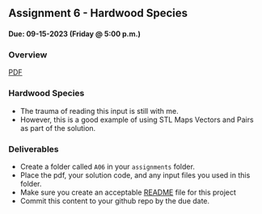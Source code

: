 ## Assignment 6 - Hardwood Species
#### Due: 09-15-2023 (Friday @ 5:00 p.m.)

### Overview

[PDF](p10226.pdf)


### Hardwood Species

- The trauma of reading this input is still with me. 
- However, this is a good example of using STL Maps Vectors and Pairs as part of the solution.

### Deliverables

- Create a folder called `A06` in your `assignments` folder.
- Place the pdf, your solution code, and any input files you used in this folder.
- Make sure you create an acceptable [README](../../Resources/03-Readmees/README.md) file for this project
- Commit this content to your github repo by the due date.